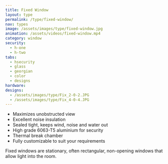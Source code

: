 ```yaml
---
title: Fixed Window
layout: type
permalink: /type/fixed-window/
nav: types
image: /assets/images/type/fixed-window.jpg
animation: /assets/videos/fixed-window.mp4
category: window
security:
  - h-one
  - h-two
tabs:
  - hsecurity
  - glass
  - georgian
  - color
  - designs
hardware:
designs:
  - /assets/images/type/Fix_2-0-2.JPG
  - /assets/images/type/Fix_4-0-4.JPG
---
```


- Maximizes unobstructed view
- Excellent noise insulation
- Sealed tight, keeps wind, noise and water out
- High grade 6063-T5 aluminium for security
- Thermal break chamber
- Fully customizable to suit your requirements

Fixed windows are stationary, often rectangular, non-opening windows that allow light into the room.
